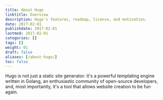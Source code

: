 ```yaml
---
title: About Hugo
linktitle: Overview
description: Hugo's features, roadmap, license, and motivation.
date: 2017-02-01
publishdate: 2017-02-01
lastmod: 2017-02-01
categories: []
tags: []
weight: 01
draft: false
aliases: [/about-hugo/]
toc: false
---
```


Hugo is not just a static site generator: it's a powerful templating engine written in Golang, an enthusiastic community of open-source developers, and, most importantly, it's a tool that allows website creation to be fun again.